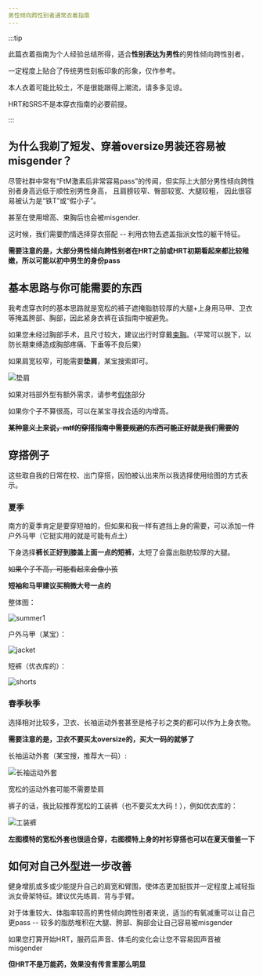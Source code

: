 ```yaml
---
男性倾向跨性别者通常衣着指南
---
```


:::tip

此篇衣着指南为个人经验总结所得，适合**性别表达为男性**的男性倾向跨性别者，

一定程度上贴合了传统男性刻板印象的形象，仅作参考。

本人衣着可能比较土，不是很能跟得上潮流，请多多见谅。

HRT和SRS不是本穿衣指南的必要前提。

:::

## 为什么我剃了短发、穿着oversize男装还容易被misgender？

尽管社群中常有“FtM激素后非常容易pass”的传闻，但实际上大部分男性倾向跨性别者身高远低于顺性别男性身高，
且肩膀较窄、臀部较宽、大腿较粗，
因此很容易被认为是“铁T”或“假小子”。

甚至在使用增高、束胸后也会被misgender.

这时候，我们需要酌情选择穿衣搭配 -- 利用衣物去遮盖指派女性的躯干特征。

**需要注意的是，大部分男性倾向跨性别者在HRT之前或HRT初期看起来都比较稚嫩，所以可能以初中男生的身份pass**

## 基本思路与你可能需要的东西

我考虑穿衣时的基本思路就是宽松的裤子遮掩脂肪较厚的大腿+上身用马甲、卫衣等掩盖胯部、胸部，因此紧身衣裤在该指南中被避免。

如果您未经过胸部手术，且尺寸较大，建议出行时穿戴[束胸](https://rle.wiki/fashion/ftm/corset/)。（平常可以脱下，以防长期束缚造成胸部疼痛、下垂等不良后果）

如果肩宽较窄，可能需要**垫肩**，某宝搜索即可。

![垫肩](dianjian.png)

如果对裆部外型有额外需求，请参考[假体](https://rle.wiki/fashion/ftm/packer/)部分

如果你个子不算很高，可以在某宝寻找合适的内增高。

~~**某种意义上来说，mtf的穿搭指南中需要规避的东西可能正好就是我们需要的**~~

## 穿搭例子

这些取自我的日常在校、出门穿搭，因怕被认出来所以我选择使用绘图的方式表示。

### 夏季

南方的夏季肯定是要穿短袖的，但如果和我一样有遮挡上身的需要，可以添加一件户外马甲（它挺实用的就是可能有点土）

下身选择**裤长正好到膝盖上面一点的短裤**，太短了会露出脂肪较厚的大腿。

~~如果个子不高，可能看起来会像小孩~~

**短袖和马甲建议买稍微大号一点的**

整体图：

![summer1](summer1.jpg)

户外马甲（某宝）：

![jacket](jacket.png)

短裤（优衣库的）：

![shorts](shorts.png)

### 春季秋季

选择相对比较多，卫衣、长袖运动外套甚至是格子衫之类的都可以作为上身衣物。

**需要注意的是，卫衣不要买太oversize的，买大一码的就够了**

长袖运动外套（某宝搜，推荐大一码）:

![长袖运动外套](sport-jacket.jpg)

宽松的运动外套可能不需要垫肩

裤子的话，我比较推荐宽松的工装裤（也不要买太大码！），例如优衣库的：

![工装裤](trousers.jpg)

**左图模特的宽松外套也很适合穿，右图模特上身的衬衫穿搭也可以在夏天借鉴一下**

## 如何对自己外型进一步改善

健身增肌或多或少能提升自己的肩宽和臂围，使体态更加挺拔并一定程度上减轻指派女骨架特征。建议优先练肩、背与手臂。

对于体重较大、体脂率较高的男性倾向跨性别者来说，适当的有氧减重可以让自己更pass -- 较多的脂肪堆积在大腿、胯部、胸部会让自己容易被misgender

如果您打算开始HRT，服药后声音、体毛的变化会让您不容易因声音被misgender

**但HRT不是万能药，效果没有传言里那么明显**



